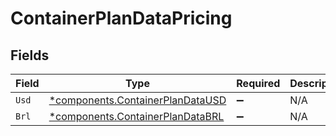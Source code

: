 # ContainerPlanDataPricing


## Fields

| Field                                                                               | Type                                                                                | Required                                                                            | Description                                                                         |
| ----------------------------------------------------------------------------------- | ----------------------------------------------------------------------------------- | ----------------------------------------------------------------------------------- | ----------------------------------------------------------------------------------- |
| `Usd`                                                                               | [*components.ContainerPlanDataUSD](../../models/components/containerplandatausd.md) | :heavy_minus_sign:                                                                  | N/A                                                                                 |
| `Brl`                                                                               | [*components.ContainerPlanDataBRL](../../models/components/containerplandatabrl.md) | :heavy_minus_sign:                                                                  | N/A                                                                                 |